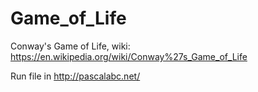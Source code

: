 # Game_of_Life
Conway's Game of Life, wiki: https://en.wikipedia.org/wiki/Conway%27s_Game_of_Life

Run file in http://pascalabc.net/
